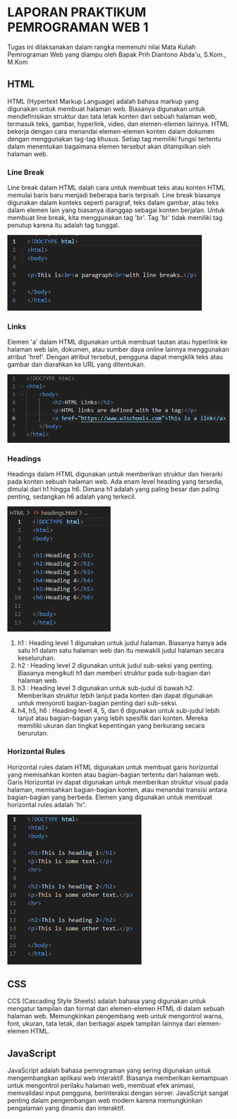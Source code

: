 # LAPORAN PRAKTIKUM PEMROGRAMAN WEB 1
Tugas ini dilaksanakan dalam rangka memenuhi nilai Mata Kuliah Pemrograman Web yang diampu oleh Bapak Prih Diantono Abda'u, S.Kom., M.Kom
## HTML
HTML (Hypertext Markup Language) adalah bahasa markup yang digunakan untuk membuat halaman web. Biasanya digunakan untuk mendefinisikan struktur dan tata letak konten dari sebuah halaman web, termasuk teks, gambar, hyperlink, video, dan elemen-elemen lainnya. 
HTML bekerja dengan cara menandai elemen-elemen konten dalam dokumen dengan menggunakan tag-tag khusus. Setiap tag memiliki fungsi tertentu dalam menentukan bagaimana elemen tersebut akan ditampilkan oleh halaman web. 
### Line Break
Line break dalam HTML dalah cara untuk membuat teks atau konten HTML memulai baris baru menjadi beberapa baris terpisah. Line break biasanya digunakan dalam konteks seperti paragraf, teks dalam gambar, atau teks dalam elemen lain yang biasanya dianggap sebagai konten berjalan. 
Untuk membuat line break, kita menggunakan tag 'br'. Tag 'br' tidak memiliki tag penutup karena itu adalah tag tunggal. 

![alt text](https://github.com/milaaulia21/PRAK_WEB1/blob/main/images/line%20break%20(html).PNG?raw=true)

### Links
Elemen 'a' dalam HTML digunakan untuk membuat tautan atau hyperlink ke halaman web lain, dokumen, atau sumber daya online lainnya menggunakan atribut 'href'. Dengan atribut tersebut, pengguna dapat mengklik teks atau gambar dan diarahkan ke URL yang ditentukan.

![alt text](https://github.com/milaaulia21/PRAK_WEB1/blob/main/images/links%20(html).PNG?raw=true)

### Headings
Headings dalam HTML digunakan untuk memberikan struktur dan hierarki pada konten sebuah halaman web. Ada enam level heading yang tersedia, dimulai dari h1 hingga h6. Dimana h1 adalah yang paling besar dan paling penting, sedangkan h6 adalah yang terkecil. 

![alt text](https://github.com/milaaulia21/PRAK_WEB1/blob/main/images/headings%20(html).PNG?raw=true)

1. h1 : Heading level 1 digunakan untuk judul halaman. Biasanya hanya ada satu h1 dalam satu halaman web dan itu mewakili judul halaman secara keseluruhan. 
2. h2 : Heading level 2 digunakan untuk judul sub-seksi yang penting. Biasanya mengikuti h1 dan memberi struktur pada sub-bagian dari halaman web.
3. h3 : Heading level 3 digunakan untuk sub-judul di bawah h2. Memberikan struktur lebih lanjut pada konten dan dapat digunakan untuk menyoroti bagian-bagian penting dari sub-seksi. 
4. h4, h5, h6 : Heading level 4, 5, dan 6 digunakan untuk sub-judul lebih lanjut atau bagian-bagian yang lebih spesifik dari konten. Mereka memiliki ukuran dan tingkat kepentingan yang berkurang secara berurutan. 
### Horizontal Rules 
Horizontal rules dalam HTML digunakan untuk membuat garis horizontal yang memisahkan konten atau bagian-bagian tertentu dari halaman web. Garis Horizontal ini dapat digunakan untuk memberikan struktur visual pada halaman, memisahkan bagian-bagian konten, atau menandai transisi antara bagian-bagian yang berbeda. 
Elemen yang digunakan untuk membuat horizontal rules adalah 'hr'.

![alt text](https://github.com/milaaulia21/PRAK_WEB1/blob/main/images/horizontal%20rules%20(html).PNG?raw=true)

## CSS 
CCS (Cascading Style Sheets) adalah bahasa yang digunakan untuk mengatur tampilan dan format dari elemen-elemen HTML di dalam sebuah halaman web. Memungkinkan pengembang web untuk mengontrol warna, font, ukuran, tata letak, dan berbagai aspek tampilan lainnya dari elemen-elemen HTML.

## JavaScript
JavaScript adalah bahasa pemrograman yang sering digunakan untuk mengembangkan aplikasi web interaktif. Biasanya memberikan kemampuan untuk mengontrol perilaku halaman web, membuat efek animasi, memvalidasi input pengguna, berinteraksi dengan server. JavaScript sangat penting dalam pengembangan web modern karena memungkinkan pengalaman yang dinamis dan interaktif.

